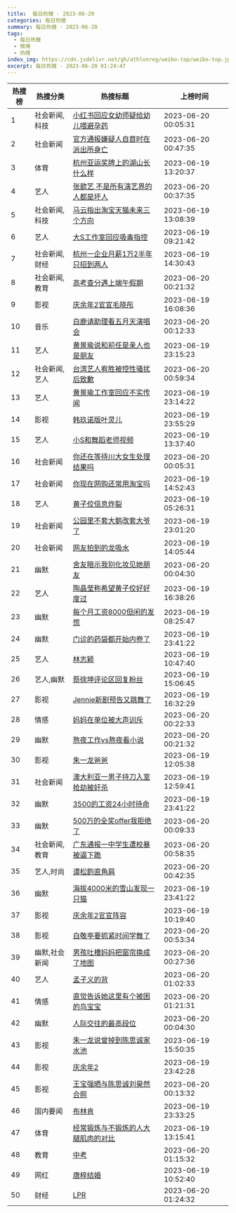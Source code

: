 ```yaml
---
title:  每日热搜 - 2023-06-20
categories: 每日热搜
summary: 每日热搜 - 2023-06-20
tags:
  - 每日热搜
  - 微博
  - 热搜
index_img: https://cdn.jsdelivr.net/gh/athlonreg/weibo-top/weibo-top.jpeg
excerpt: 每日热搜 - 2023-06-20 01:24:47
---
```


| 热搜榜 | 热搜分类 | 热搜标题 | 上榜时间 |
| --- | --- | --- | --- |
| 1 | 社会新闻,科技 | [小红书回应女幼师疑给幼儿喂避孕药](https://s.weibo.com/weibo%3Fq%3D%2523%E5%B0%8F%E7%BA%A2%E4%B9%A6%E5%9B%9E%E5%BA%94%E5%A5%B3%E5%B9%BC%E5%B8%88%E7%96%91%E7%BB%99%E5%B9%BC%E5%84%BF%E5%96%82%E9%81%BF%E5%AD%95%E8%8D%AF%2523) | 2023-06-20 00:05:31 | 
| 2 | 社会新闻 | [官方通报嫌疑人自首时在派出所身亡](https://s.weibo.com/weibo%3Fq%3D%2523%E5%AE%98%E6%96%B9%E9%80%9A%E6%8A%A5%E5%AB%8C%E7%96%91%E4%BA%BA%E8%87%AA%E9%A6%96%E6%97%B6%E5%9C%A8%E6%B4%BE%E5%87%BA%E6%89%80%E8%BA%AB%E4%BA%A1%2523) | 2023-06-20 00:47:35 | 
| 3 | 体育 | [杭州亚运奖牌上的湖山长什么样](https://s.weibo.com/weibo%3Fq%3D%2523%E6%9D%AD%E5%B7%9E%E4%BA%9A%E8%BF%90%E5%A5%96%E7%89%8C%E4%B8%8A%E7%9A%84%E6%B9%96%E5%B1%B1%E9%95%BF%E4%BB%80%E4%B9%88%E6%A0%B7%2523) | 2023-06-19 13:20:37 | 
| 4 | 艺人 | [张歆艺 不是所有演艺界的人都是坏人](https://s.weibo.com/weibo%3Fq%3D%2523%E5%BC%A0%E6%AD%86%E8%89%BA%20%E4%B8%8D%E6%98%AF%E6%89%80%E6%9C%89%E6%BC%94%E8%89%BA%E7%95%8C%E7%9A%84%E4%BA%BA%E9%83%BD%E6%98%AF%E5%9D%8F%E4%BA%BA%2523) | 2023-06-20 00:37:35 | 
| 5 | 社会新闻,科技 | [马云指出淘宝天猫未来三个方向](https://s.weibo.com/weibo%3Fq%3D%2523%E9%A9%AC%E4%BA%91%E6%8C%87%E5%87%BA%E6%B7%98%E5%AE%9D%E5%A4%A9%E7%8C%AB%E6%9C%AA%E6%9D%A5%E4%B8%89%E4%B8%AA%E6%96%B9%E5%90%91%2523) | 2023-06-19 13:08:39 | 
| 6 | 艺人 | [大S工作室回应吸毒指控](https://s.weibo.com/weibo%3Fq%3D%2523%E5%A4%A7S%E5%B7%A5%E4%BD%9C%E5%AE%A4%E5%9B%9E%E5%BA%94%E5%90%B8%E6%AF%92%E6%8C%87%E6%8E%A7%2523) | 2023-06-19 09:21:42 | 
| 7 | 社会新闻,财经 | [杭州一企业月薪1万2半年只招到两人](https://s.weibo.com/weibo%3Fq%3D%2523%E6%9D%AD%E5%B7%9E%E4%B8%80%E4%BC%81%E4%B8%9A%E6%9C%88%E8%96%AA1%E4%B8%872%E5%8D%8A%E5%B9%B4%E5%8F%AA%E6%8B%9B%E5%88%B0%E4%B8%A4%E4%BA%BA%2523) | 2023-06-19 14:30:43 | 
| 8 | 社会新闻,教育 | [高考查分遇上端午假期](https://s.weibo.com/weibo%3Fq%3D%2523%E9%AB%98%E8%80%83%E6%9F%A5%E5%88%86%E9%81%87%E4%B8%8A%E7%AB%AF%E5%8D%88%E5%81%87%E6%9C%9F%2523) | 2023-06-20 00:21:32 | 
| 9 | 影视 | [庆余年2官宣毛晓彤](https://s.weibo.com/weibo%3Fq%3D%2523%E5%BA%86%E4%BD%99%E5%B9%B42%E5%AE%98%E5%AE%A3%E6%AF%9B%E6%99%93%E5%BD%A4%2523) | 2023-06-19 16:08:36 | 
| 10 | 音乐 | [白鹿请助理看五月天演唱会](https://s.weibo.com/weibo%3Fq%3D%2523%E7%99%BD%E9%B9%BF%E8%AF%B7%E5%8A%A9%E7%90%86%E7%9C%8B%E4%BA%94%E6%9C%88%E5%A4%A9%E6%BC%94%E5%94%B1%E4%BC%9A%2523) | 2023-06-20 00:12:33 | 
| 11 | 艺人 | [黄景瑜说和前任是亲人也是朋友](https://s.weibo.com/weibo%3Fq%3D%2523%E9%BB%84%E6%99%AF%E7%91%9C%E8%AF%B4%E5%92%8C%E5%89%8D%E4%BB%BB%E6%98%AF%E4%BA%B2%E4%BA%BA%E4%B9%9F%E6%98%AF%E6%9C%8B%E5%8F%8B%2523) | 2023-06-19 23:15:23 | 
| 12 | 社会新闻,艺人 | [台湾艺人宥胜被控性骚扰后致歉](https://s.weibo.com/weibo%3Fq%3D%2523%E5%8F%B0%E6%B9%BE%E8%89%BA%E4%BA%BA%E5%AE%A5%E8%83%9C%E8%A2%AB%E6%8E%A7%E6%80%A7%E9%AA%9A%E6%89%B0%E5%90%8E%E8%87%B4%E6%AD%89%2523) | 2023-06-20 00:59:34 | 
| 13 | 艺人 | [黄景瑜工作室回应不实传闻](https://s.weibo.com/weibo%3Fq%3D%2523%E9%BB%84%E6%99%AF%E7%91%9C%E5%B7%A5%E4%BD%9C%E5%AE%A4%E5%9B%9E%E5%BA%94%E4%B8%8D%E5%AE%9E%E4%BC%A0%E9%97%BB%2523) | 2023-06-19 23:14:22 | 
| 14 | 影视 | [韩玖诺版叶灵儿](https://s.weibo.com/weibo%3Fq%3D%2523%E9%9F%A9%E7%8E%96%E8%AF%BA%E7%89%88%E5%8F%B6%E7%81%B5%E5%84%BF%2523) | 2023-06-19 23:55:29 | 
| 15 | 艺人 | [小S和舞蹈老师视频](https://s.weibo.com/weibo%3Fq%3D%2523%E5%B0%8FS%E5%92%8C%E8%88%9E%E8%B9%88%E8%80%81%E5%B8%88%E8%A7%86%E9%A2%91%2523) | 2023-06-19 13:37:40 | 
| 16 | 社会新闻 | [你还在等待川大女生处理结果吗](https://s.weibo.com/weibo%3Fq%3D%2523%E4%BD%A0%E8%BF%98%E5%9C%A8%E7%AD%89%E5%BE%85%E5%B7%9D%E5%A4%A7%E5%A5%B3%E7%94%9F%E5%A4%84%E7%90%86%E7%BB%93%E6%9E%9C%E5%90%97%2523) | 2023-06-20 00:05:31 | 
| 17 | 社会新闻 | [你现在网购还常用淘宝吗](https://s.weibo.com/weibo%3Fq%3D%2523%E4%BD%A0%E7%8E%B0%E5%9C%A8%E7%BD%91%E8%B4%AD%E8%BF%98%E5%B8%B8%E7%94%A8%E6%B7%98%E5%AE%9D%E5%90%97%2523) | 2023-06-19 14:52:43 | 
| 18 | 艺人 | [黄子佼信息炸裂](https://s.weibo.com/weibo%3Fq%3D%2523%E9%BB%84%E5%AD%90%E4%BD%BC%E4%BF%A1%E6%81%AF%E7%82%B8%E8%A3%82%2523) | 2023-06-19 05:26:31 | 
| 19 | 社会新闻 | [公园里不套大鹅改套大爷了](https://s.weibo.com/weibo%3Fq%3D%2523%E5%85%AC%E5%9B%AD%E9%87%8C%E4%B8%8D%E5%A5%97%E5%A4%A7%E9%B9%85%E6%94%B9%E5%A5%97%E5%A4%A7%E7%88%B7%E4%BA%86%2523) | 2023-06-19 23:01:20 | 
| 20 | 社会新闻 | [网友拍到的龙吸水](https://s.weibo.com/weibo%3Fq%3D%2523%E7%BD%91%E5%8F%8B%E6%8B%8D%E5%88%B0%E7%9A%84%E9%BE%99%E5%90%B8%E6%B0%B4%2523) | 2023-06-19 14:05:44 | 
| 21 | 幽默 | [舍友暗示我别化妆见她朋友](https://s.weibo.com/weibo%3Fq%3D%2523%E8%88%8D%E5%8F%8B%E6%9A%97%E7%A4%BA%E6%88%91%E5%88%AB%E5%8C%96%E5%A6%86%E8%A7%81%E5%A5%B9%E6%9C%8B%E5%8F%8B%2523) | 2023-06-20 00:04:30 | 
| 22 | 艺人 | [陶晶莹称希望黄子佼好好度过](https://s.weibo.com/weibo%3Fq%3D%2523%E9%99%B6%E6%99%B6%E8%8E%B9%E7%A7%B0%E5%B8%8C%E6%9C%9B%E9%BB%84%E5%AD%90%E4%BD%BC%E5%A5%BD%E5%A5%BD%E5%BA%A6%E8%BF%87%2523) | 2023-06-19 16:38:26 | 
| 23 | 幽默 | [每个月工资8000但闲的发慌](https://s.weibo.com/weibo%3Fq%3D%2523%E6%AF%8F%E4%B8%AA%E6%9C%88%E5%B7%A5%E8%B5%848000%E4%BD%86%E9%97%B2%E7%9A%84%E5%8F%91%E6%85%8C%2523) | 2023-06-19 08:25:47 | 
| 24 | 幽默 | [门诊的药袋都开始内卷了](https://s.weibo.com/weibo%3Fq%3D%2523%E9%97%A8%E8%AF%8A%E7%9A%84%E8%8D%AF%E8%A2%8B%E9%83%BD%E5%BC%80%E5%A7%8B%E5%86%85%E5%8D%B7%E4%BA%86%2523) | 2023-06-19 23:41:22 | 
| 25 | 艺人 | [林志颖](https://s.weibo.com/weibo%3Fq%3D%2523%E6%9E%97%E5%BF%97%E9%A2%96%2523) | 2023-06-19 10:47:40 | 
| 26 | 艺人,幽默 | [蔡徐坤评论区回复粉丝](https://s.weibo.com/weibo%3Fq%3D%2523%E8%94%A1%E5%BE%90%E5%9D%A4%E8%AF%84%E8%AE%BA%E5%8C%BA%E5%9B%9E%E5%A4%8D%E7%B2%89%E4%B8%9D%2523) | 2023-06-19 15:06:45 | 
| 27 | 影视 | [Jennie新剧预告又跳舞了](https://s.weibo.com/weibo%3Fq%3D%2523Jennie%E6%96%B0%E5%89%A7%E9%A2%84%E5%91%8A%E5%8F%88%E8%B7%B3%E8%88%9E%E4%BA%86%2523) | 2023-06-19 16:32:29 | 
| 28 | 情感 | [妈妈在单位被大声训斥](https://s.weibo.com/weibo%3Fq%3D%2523%E5%A6%88%E5%A6%88%E5%9C%A8%E5%8D%95%E4%BD%8D%E8%A2%AB%E5%A4%A7%E5%A3%B0%E8%AE%AD%E6%96%A5%2523) | 2023-06-20 00:22:33 | 
| 29 | 幽默 | [熬夜工作vs熬夜看小说](https://s.weibo.com/weibo%3Fq%3D%2523%E7%86%AC%E5%A4%9C%E5%B7%A5%E4%BD%9Cvs%E7%86%AC%E5%A4%9C%E7%9C%8B%E5%B0%8F%E8%AF%B4%2523) | 2023-06-20 00:21:32 | 
| 30 | 影视 | [朱一龙爸爸](https://s.weibo.com/weibo%3Fq%3D%2523%E6%9C%B1%E4%B8%80%E9%BE%99%E7%88%B8%E7%88%B8%2523) | 2023-06-19 12:05:38 | 
| 31 | 社会新闻 | [澳大利亚一男子持刀入室抢劫被奸杀](https://s.weibo.com/weibo%3Fq%3D%2523%E6%BE%B3%E5%A4%A7%E5%88%A9%E4%BA%9A%E4%B8%80%E7%94%B7%E5%AD%90%E6%8C%81%E5%88%80%E5%85%A5%E5%AE%A4%E6%8A%A2%E5%8A%AB%E8%A2%AB%E5%A5%B8%E6%9D%80%2523) | 2023-06-19 12:59:41 | 
| 32 | 幽默 | [3500的工资24小时待命](https://s.weibo.com/weibo%3Fq%3D%25233500%E7%9A%84%E5%B7%A5%E8%B5%8424%E5%B0%8F%E6%97%B6%E5%BE%85%E5%91%BD%2523) | 2023-06-19 23:41:22 | 
| 33 | 幽默 | [500万的全奖offer我拒绝了](https://s.weibo.com/weibo%3Fq%3D%2523500%E4%B8%87%E7%9A%84%E5%85%A8%E5%A5%96offer%E6%88%91%E6%8B%92%E7%BB%9D%E4%BA%86%2523) | 2023-06-20 00:09:33 | 
| 34 | 社会新闻,教育 | [广东通报一中学生遭校暴被逼下跪](https://s.weibo.com/weibo%3Fq%3D%2523%E5%B9%BF%E4%B8%9C%E9%80%9A%E6%8A%A5%E4%B8%80%E4%B8%AD%E5%AD%A6%E7%94%9F%E9%81%AD%E6%A0%A1%E6%9A%B4%E8%A2%AB%E9%80%BC%E4%B8%8B%E8%B7%AA%2523) | 2023-06-20 00:58:35 | 
| 35 | 艺人,时尚 | [谭松韵直角肩](https://s.weibo.com/weibo%3Fq%3D%2523%E8%B0%AD%E6%9D%BE%E9%9F%B5%E7%9B%B4%E8%A7%92%E8%82%A9%2523) | 2023-06-20 00:42:35 | 
| 36 | 幽默 | [海拔4000米的雪山发现一只猫](https://s.weibo.com/weibo%3Fq%3D%2523%E6%B5%B7%E6%8B%944000%E7%B1%B3%E7%9A%84%E9%9B%AA%E5%B1%B1%E5%8F%91%E7%8E%B0%E4%B8%80%E5%8F%AA%E7%8C%AB%2523) | 2023-06-19 23:41:22 | 
| 37 | 影视 | [庆余年2官宣阵容](https://s.weibo.com/weibo%3Fq%3D%2523%E5%BA%86%E4%BD%99%E5%B9%B42%E5%AE%98%E5%AE%A3%E9%98%B5%E5%AE%B9%2523) | 2023-06-19 10:19:40 | 
| 38 | 影视 | [白敬亭要抓紧时间学舞了](https://s.weibo.com/weibo%3Fq%3D%2523%E7%99%BD%E6%95%AC%E4%BA%AD%E8%A6%81%E6%8A%93%E7%B4%A7%E6%97%B6%E9%97%B4%E5%AD%A6%E8%88%9E%E4%BA%86%2523) | 2023-06-20 00:53:34 | 
| 39 | 幽默,社会新闻 | [男孩吐槽妈妈把窗帘换成了地图](https://s.weibo.com/weibo%3Fq%3D%2523%E7%94%B7%E5%AD%A9%E5%90%90%E6%A7%BD%E5%A6%88%E5%A6%88%E6%8A%8A%E7%AA%97%E5%B8%98%E6%8D%A2%E6%88%90%E4%BA%86%E5%9C%B0%E5%9B%BE%2523) | 2023-06-20 00:27:36 | 
| 40 | 艺人 | [孟子义的背](https://s.weibo.com/weibo%3Fq%3D%2523%E5%AD%9F%E5%AD%90%E4%B9%89%E7%9A%84%E8%83%8C%2523) | 2023-06-20 01:02:33 | 
| 41 | 情感 | [直觉告诉她这里有个被困的鸟宝宝](https://s.weibo.com/weibo%3Fq%3D%2523%E7%9B%B4%E8%A7%89%E5%91%8A%E8%AF%89%E5%A5%B9%E8%BF%99%E9%87%8C%E6%9C%89%E4%B8%AA%E8%A2%AB%E5%9B%B0%E7%9A%84%E9%B8%9F%E5%AE%9D%E5%AE%9D%2523) | 2023-06-20 01:21:31 | 
| 42 | 幽默 | [人际交往的最高段位](https://s.weibo.com/weibo%3Fq%3D%2523%E4%BA%BA%E9%99%85%E4%BA%A4%E5%BE%80%E7%9A%84%E6%9C%80%E9%AB%98%E6%AE%B5%E4%BD%8D%2523) | 2023-06-20 00:04:30 | 
| 43 | 影视 | [朱一龙说曾掉到陈思诚家水池](https://s.weibo.com/weibo%3Fq%3D%2523%E6%9C%B1%E4%B8%80%E9%BE%99%E8%AF%B4%E6%9B%BE%E6%8E%89%E5%88%B0%E9%99%88%E6%80%9D%E8%AF%9A%E5%AE%B6%E6%B0%B4%E6%B1%A0%2523) | 2023-06-19 15:50:35 | 
| 44 | 影视 | [庆余年2](https://s.weibo.com/weibo%3Fq%3D%2523%E5%BA%86%E4%BD%99%E5%B9%B42%2523) | 2023-06-19 23:42:28 | 
| 45 | 影视 | [王宝强晒与陈思诚刘昊然合照](https://s.weibo.com/weibo%3Fq%3D%2523%E7%8E%8B%E5%AE%9D%E5%BC%BA%E6%99%92%E4%B8%8E%E9%99%88%E6%80%9D%E8%AF%9A%E5%88%98%E6%98%8A%E7%84%B6%E5%90%88%E7%85%A7%2523) | 2023-06-20 00:13:32 | 
| 46 | 国内要闻 | [布林肯](https://s.weibo.com/weibo%3Fq%3D%2523%E5%B8%83%E6%9E%97%E8%82%AF%2523) | 2023-06-19 23:33:25 | 
| 47 | 体育 | [经常锻炼与不锻炼的人大腿肌肉的对比](https://s.weibo.com/weibo%3Fq%3D%2523%E7%BB%8F%E5%B8%B8%E9%94%BB%E7%82%BC%E4%B8%8E%E4%B8%8D%E9%94%BB%E7%82%BC%E7%9A%84%E4%BA%BA%E5%A4%A7%E8%85%BF%E8%82%8C%E8%82%89%E7%9A%84%E5%AF%B9%E6%AF%94%2523) | 2023-06-19 13:15:41 | 
| 48 | 教育 | [中考](https://s.weibo.com/weibo%3Fq%3D%2523%E4%B8%AD%E8%80%83%2523) | 2023-06-20 01:15:32 | 
| 49 | 网红 | [唐梓结婚](https://s.weibo.com/weibo%3Fq%3D%2523%E5%94%90%E6%A2%93%E7%BB%93%E5%A9%9A%2523) | 2023-06-19 10:52:40 | 
| 50 | 财经 | [LPR](https://s.weibo.com/weibo%3Fq%3D%2523LPR%2523) | 2023-06-20 01:24:32 | 
